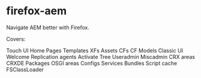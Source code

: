 # firefox-aem

Navigate AEM better with Firefox.

Covers:

Touch UI
  Home
  Pages
  Templates
  XFs
  Assets
  CFs
  CF Models
Classic UI
  Welcome
  Replication agents
  Activate Tree
  Useradmin
  Miscadmin
CRX areas
  CRXDE
  Packages
OSGI areas
  Configs
  Services
  Bundles
  Script cache
  FSClassLoader